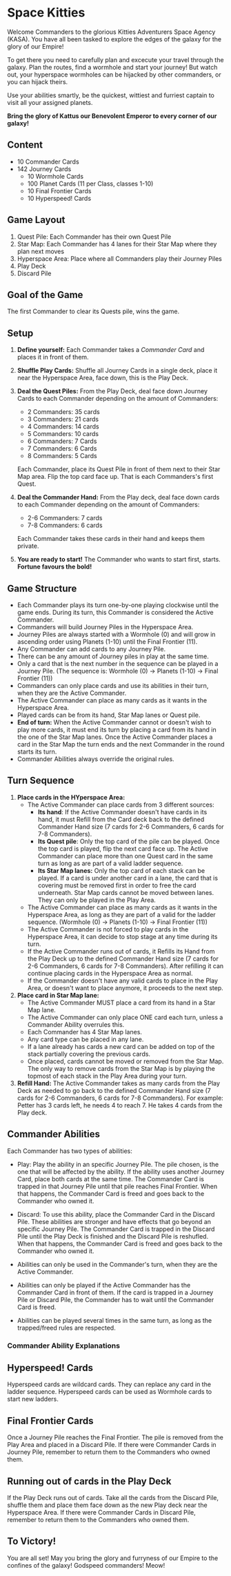 # Space Kitties

Welcome Commanders to the glorious Kitties Adventurers Space Agency (KASA).
You have all been tasked to explore the edges of the galaxy for the glory of our Empire!

To get there you need to carefully plan and excecute your travel through the galaxy.
Plan the routes, find a wormhole and start your journey!
But watch out, your hyperspace wormholes can be hijacked by other commanders, or you can hijack theirs.

Use your abilities smartly, be the quickest, wittiest and furriest captain to visit all your assigned planets.

**Bring the glory of Kattus our Benevolent Emperor to every corner of our galaxy!**

## Content

- 10 Commander Cards
- 142 Journey Cards
  - 10 Wormhole Cards
  - 100 Planet Cards (11 per Class, classes 1-10)
  - 10 Final Frontier Cards
  - 10 Hyperspeed! Cards

## Game Layout

1. Quest Pile: Each Commander has their own Quest Pile
2. Star Map: Each Commander has 4 lanes for their Star Map where they plan next moves
3. Hyperspace Area: Place where all Commanders play their Journey Piles
4. Play Deck
5. Discard Pile

## Goal of the Game

The first Commander to clear its Quests pile, wins the game.

## Setup

1. **Define yourself:** Each Commander takes a _Commander Card_ and places it in front of them.
2. **Shuffle Play Cards:** Shuffle all Journey Cards in a single deck, place it near the Hyperspace Area, face down, this is the Play Deck.
3. **Deal the Quest Piles:** From the Play Deck, deal face down Journey Cards to each Commander depending on the amount of Commanders:

   - 2 Commanders: 35 cards
   - 3 Commanders: 21 cards
   - 4 Commanders: 14 cards
   - 5 Commanders: 10 cards
   - 6 Commanders: 7 Cards
   - 7 Commanders: 6 Cards
   - 8 Commanders: 5 Cards

   Each Commander, place its Quest Pile in front of them next to their Star Map area.
   Flip the top card face up. That is each Commanders's first Quest.

4. **Deal the Commander Hand:** From the Play deck, deal face down cards to each Commander depending on the amount of Commanders:

   - 2-6 Commanders: 7 cards
   - 7-8 Commanders: 6 cards

   Each Commander takes these cards in their hand and keeps them private.

5. **You are ready to start!** The Commander who wants to start first, starts. **Fortune favours the bold!**

## Game Structure

- Each Commander plays its turn one-by-one playing clockwise until the game ends. During its turn, this Commander is considered the Active Commander.
- Commanders will build Journey Piles in the Hyperspace Area.
- Journey Piles are always started with a Wormhole (0) and will grow in ascending order using Planets (1-10) until the Final Frontier (11).
- Any Commander can add cards to any Journey Pile.
- There can be any amount of Journey piles in play at the same time.
- Only a card that is the next number in the sequence can be played in a Journey Pile. (The sequence is: Wormhole (0) -> Planets (1-10) -> Final Frontier (11))
- Commanders can only place cards and use its abilities in their turn, when they are the Active Commander.
- The Active Commander can place as many cards as it wants in the Hyperspace Area.
- Played cards can be from its hand, Star Map lanes or Quest pile.
- **End of turn:** When the Active Commander cannot or doesn't wish to play more cards, it must end its turn by placing a card from its hand in the one of the Star Map lanes.
  Once the Active Commander places a card in the Star Map the turn ends and the next Commander in the round starts its turn.
- Commander Abilities always override the original rules.

## Turn Sequence

1. **Place cards in the HYperspace Area:**
   - The Active Commander can place cards from 3 different sources:
     - **Its hand**: If the Active Commander doesn't have cards in its hand, it must Refill from the Card deck back to the defined Commander Hand size (7 cards for 2-6 Commanders, 6 cards for 7-8 Commanders).
     - **Its Quest pile**: Only the top card of the pile can be played. Once the top card is played, flip the next card face up. The Active Commander can place more than one Quest card in the same turn as long as are part of a valid ladder sequence.
     - **Its Star Map lanes:** Only the top card of each stack can be played. If a card is under another card in a lane, the card that is covering must be removed first in order to free the card underneath. Star Map cards cannot be moved between lanes. They can only be played in the Play Area.
   - The Active Commander can place as many cards as it wants in the Hyperspace Area, as long as they are part of a valid for the ladder sequence. (Wormhole (0) -> Planets (1-10) -> Final Frontier (11))
   - The Active Commander is not forced to play cards in the Hyperspace Area, it can decide to stop stage at any time during its turn.
   - If the Active Commander runs out of cards, it Refills its Hand from the Play Deck up to the defined Commander Hand size (7 cards for 2-6 Commanders, 6 cards for 7-8 Commanders). After refilling it can continue placing cards in the Hyperspace Area as normal.
   - If the Commander doesn't have any valid cards to place in the Play Area, or doesn't want to place anymore, it proceeds to the next step.
2. **Place card in Star Map lane:**
   - The Active Commander MUST place a card from its hand in a Star Map lane.
   - The Active Commander can only place ONE card each turn, unless a Commander Ability overrules this.
   - Each Commander has 4 Star Map lanes.
   - Any card type can be placed in any lane.
   - If a lane already has cards a new card can be added on top of the stack partially covering the previous cards.
   - Once placed, cards cannot be moved or removed from the Star Map. The only way to remove cards from the Star Map is by playing the topmost of each stack in the Play Area during your turn.
3. **Refill Hand:** The Active Commander takes as many cards from the Play Deck as needed to go back to the defined Commander Hand size (7 cards for 2-6 Commanders, 6 cards for 7-8 Commanders).
   For example: Petter has 3 cards left, he needs 4 to reach 7. He takes 4 cards from the Play deck.

## Commander Abilities

Each Commander has two types of abilities:

- Play: Play the ability in an specific Journey Pile. The pile chosen, is the one that will be affected by the ability. If the ability uses another Journey Card, place both cards at the same time. The Commander Card is trapped in that Journey Pile until that pile reaches Final Frontier. When that happens, the Commander Card is freed and goes back to the Commander who owned it.
- Discard: To use this ability, place the Commander Card in the Discard Pile. These abilities are stronger and have effects that go beyond an specific Journey Pile. The Commander Card is trapped in the Discard Pile until the Play Deck is finished and the Discard Pile is reshufled. When that happens, the Commander Card is freed and goes back to the Commander who owned it.

- Abilities can only be used in the Commander's turn, when they are the Active Commander.
- Abilities can only be played if the Active Commander has the Commander Card in front of them. If the card is trapped in a Journey Pile or Discard Pile, the Commander has to wait until the Commander Card is freed.
- Abilities can be played several times in the same turn, as long as the trapped/freed rules are respected.

### Commander Ability Explanations

## Hyperspeed! Cards

Hyperspeed cards are wildcard cards.
They can replace any card in the ladder sequence.
Hyperspeed cards can be used as Wormhole cards to start new ladders.

## Final Frontier Cards

Once a Journey Pile reaches the Final Frontier. The pile is removed from the Play Area and placed in a Discard Pile.
If there were Commander Cards in Journey Pile, remember to return them to the Commanders who owned them.

## Running out of cards in the Play Deck

If the Play Deck runs out of cards. Take all the cards from the Discard Pile, shuffle them and place them face down as the new Play deck near the Hyperspace Area.
If there were Commander Cards in Discard Pile, remember to return them to the Commanders who owned them.

## To Victory!

You are all set! May you bring the glory and furryness of our Empire to the confines of the galaxy!
Godspeed commanders!
Meow!
